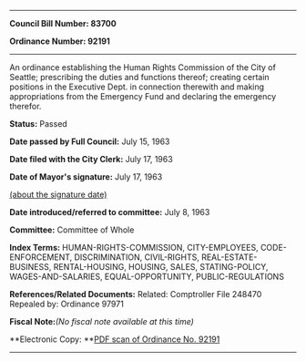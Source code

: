 

********

**Council Bill Number: 83700**
   
**Ordinance Number: 92191**
********

 An ordinance establishing the Human Rights Commission of the City of Seattle; prescribing the duties and functions thereof; creating certain positions in the Executive Dept. in connection therewith and making appropriations from the Emergency Fund and declaring the emergency therefor.

**Status:** Passed
   
**Date passed by Full Council:** July 15, 1963
   
**Date filed with the City Clerk:** July 17, 1963
   
**Date of Mayor's signature:** July 17, 1963
   
[(about the signature date)](/~public/approvaldate.htm)
   
   
   
**Date introduced/referred to committee:** July 8, 1963
   
**Committee:** Committee of Whole
   
   
**Index Terms:** HUMAN-RIGHTS-COMMISSION, CITY-EMPLOYEES, CODE-ENFORCEMENT, DISCRIMINATION, CIVIL-RIGHTS, REAL-ESTATE-BUSINESS, RENTAL-HOUSING, HOUSING, SALES, STATING-POLICY, WAGES-AND-SALARIES, EQUAL-OPPORTUNITY, PUBLIC-REGULATIONS

**References/Related Documents:** Related: Comptroller File 248470 Repealed by: Ordinance 97971

**Fiscal Note:**_(No fiscal note available at this time)_

**Electronic Copy: **[PDF scan of Ordinance No. 92191](/~archives/Ordinances/Ord_92191.pdf)

********

